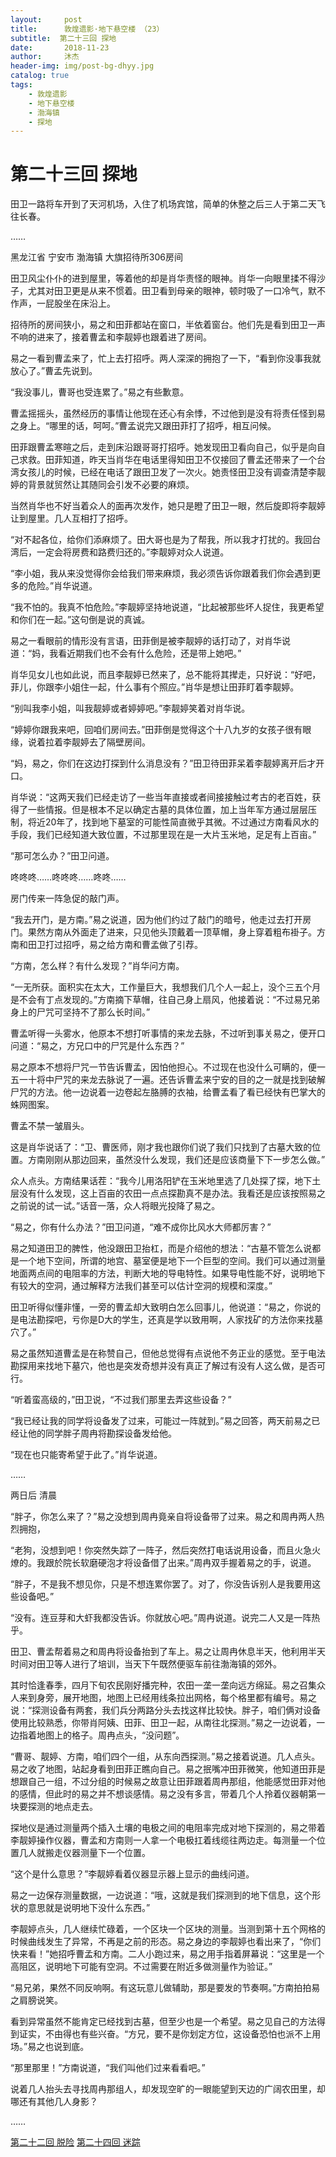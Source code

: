 ```yaml
---
layout:     post
title:      敦煌遗影·地下悬空楼 （23）
subtitle:  第二十三回 探地
date:       2018-11-23
author:     沐杰
header-img: img/post-bg-dhyy.jpg
catalog: true
tags:
    - 敦煌遗影
    - 地下悬空楼
    - 渤海镇
    - 探地
---
```

# 第二十三回 探地

田卫一路将车开到了天河机场，入住了机场宾馆，简单的休整之后三人于第二天飞往长春。

……

黑龙江省 宁安市 渤海镇 大旗招待所306房间

田卫风尘仆仆的进到屋里，等着他的却是肖华责怪的眼神。肖华一向眼里揉不得沙子，尤其对田卫更是从来不惯着。田卫看到母亲的眼神，顿时吸了一口冷气，默不作声，一屁股坐在床沿上。

招待所的房间狭小，易之和田菲都站在窗口，半依着窗台。他们先是看到田卫一声不响的进来了，接着曹孟和李靓婷也跟着进了房间。

易之一看到曹孟来了，忙上去打招呼。两人深深的拥抱了一下，“看到你没事我就放心了。”曹孟先说到。

“我没事儿，曹哥也受连累了。”易之有些歉意。

曹孟摇摇头，虽然经历的事情让他现在还心有余悸，不过他到是没有将责任怪到易之身上。“哪里的话，呵呵。”曹孟说完又跟田菲打了招呼，相互问候。

田菲跟曹孟寒暄之后，走到床沿跟哥哥打招呼。她发现田卫看向自己，似乎是向自己求救。田菲知道，昨天当肖华在电话里得知田卫不仅接回了曹孟还带来了一个台湾女孩儿的时候，已经在电话了跟田卫发了一次火。她责怪田卫没有调查清楚李靓婷的背景就贸然让其随同会引发不必要的麻烦。

当然肖华也不好当着众人的面再次发作，她只是瞪了田卫一眼，然后旋即将李靓婷让到屋里。几人互相打了招呼。

“对不起各位，给你们添麻烦了。田大哥也是为了帮我，所以我才打扰的。我回台湾后，一定会将房费和路费归还的。”李靓婷对众人说道。

“李小姐，我从来没觉得你会给我们带来麻烦，我必须告诉你跟着我们你会遇到更多的危险。”肖华说道。

“我不怕的。我真不怕危险。”李靓婷坚持地说道，“比起被那些坏人捉住，我更希望和你们在一起。”这句倒是说的真诚。

易之一看眼前的情形没有言语，田菲倒是被李靓婷的话打动了，对肖华说道：“妈，我看近期我们也不会有什么危险，还是带上她吧。”

肖华见女儿也如此说，而且李靓婷已然来了，总不能将其撵走，只好说：“好吧，菲儿，你跟李小姐住一起，什么事有个照应。”肖华是想让田菲盯着李靓婷。

“别叫我李小姐，叫我靓婷或者婷婷吧。”李靓婷笑着对肖华说。

“婷婷你跟我来吧，回咱们房间去。”田菲倒是觉得这个十八九岁的女孩子很有眼缘，说着拉着李靓婷去了隔壁房间。

“妈，易之，你们在这边打探到什么消息没有？”田卫待田菲呆着李靓婷离开后才开口。

肖华说：“这两天我们已经走访了一些当年直接或者间接接触过考古的老百姓，获得了一些情报。但是根本不足以确定古墓的具体位置，加上当年军方通过层层压制，将近20年了，找到地下墓室的可能性简直微乎其微。不过通过方南看风水的手段，我们已经知道大致位置，不过那里现在是一大片玉米地，足足有上百亩。”

“那可怎么办？”田卫问道。

咚咚咚……咚咚咚……咚咚……

房门传来一阵急促的敲门声。

“我去开门，是方南。”易之说道，因为他们约过了敲门的暗号，他走过去打开房门。果然方南从外面走了进来，只见他头顶戴着一顶草帽，身上穿着粗布褂子。方南和田卫打过招呼，易之给方南和曹孟做了引荐。

“方南，怎么样？有什么发现？”肖华问方南。

“一无所获。面积实在太大，工作量巨大，我想我们几个人一起上，没个三五个月是不会有丁点发现的。”方南摘下草帽，往自己身上扇风，他接着说：“不过易兄弟身上的尸咒可坚持不了那么长时间。”

曹孟听得一头雾水，他原本不想打听事情的来龙去脉，不过听到事关易之，便开口问道：“易之，方兄口中的尸咒是什么东西？”

易之原本不想将尸咒一节告诉曹孟，因怕他担心。不过现在也没什么可瞒的，便一五一十将中尸咒的来龙去脉说了一遍。还告诉曹孟来宁安的目的之一就是找到破解尸咒的方法。他一边说着一边卷起左胳膊的衣袖，给曹孟看了看已经快有巴掌大的蛛网图案。

曹孟不禁一皱眉头。

这是肖华说话了：“卫、曹医师，刚才我也跟你们说了我们只找到了古墓大致的位置。方南刚刚从那边回来，虽然没什么发现，我们还是应该商量下下一步怎么做。”

众人点头。方南结果话茬：“我今儿用洛阳铲在玉米地里选了几处探了探，地下土层没有什么发现，这上百亩的农田一点点探勘真不是办法。我看还是应该按照易之之前说的试一试。”话音一落，众人将眼光投降了易之。

“易之，你有什么办法？”田卫问道，“难不成你比风水大师都厉害？”

易之知道田卫的脾性，他没跟田卫抬杠，而是介绍他的想法：“古墓不管怎么说都是一个地下空间，所谓的地宫、墓室便是地下一个巨型的空间。我们可以通过测量地面两点间的电阻率的方法，判断大地的导电特性。如果导电性能不好，说明地下有较大的空洞，通过解释方法我们甚至可以估计空洞的规模和深度。”

田卫听得似懂非懂，一旁的曹孟却大致明白怎么回事儿，他说道：“易之，你说的是电法勘探吧，亏你是D大的学生，还真是学以致用啊，人家找矿的方法你来找墓穴了。”

易之虽然知道曹孟是在称赞自己，但他总觉得有点说他不务正业的感觉。至于电法勘探用来找地下墓穴，他也是突发奇想并没有真正了解过有没有人这么做，是否可行。

“听着蛮高级的，”田卫说，“不过我们那里去弄这些设备？”

“我已经让我的同学将设备发了过来，可能过一阵就到。”易之回答，两天前易之已经让他的同学胖子周冉将勘探设备发给他。

“现在也只能寄希望于此了。”肖华说道。

……

两日后 清晨

“胖子，你怎么来了？”易之没想到周冉竟亲自将设备带了过来。易之和周冉两人热烈拥抱，

“老狗，没想到吧！你突然失踪了一阵子，然后突然打电话说用设备，而且火急火燎的。我跟於院长软磨硬泡才将设备借了出来。”周冉双手握着易之的手，说道。

“胖子，不是我不想见你，只是不想连累你罢了。对了，你没告诉别人是我要用这些设备吧。”

“没有。连豆芽和大虾我都没告诉。你就放心吧。”周冉说道。说完二人又是一阵热乎。

田卫、曹孟帮着易之和周冉将设备抬到了车上。易之让周冉休息半天，他利用半天时间对田卫等人进行了培训，当天下午既然便驱车前往渤海镇的郊外。

其时恰逢春季，四月下旬农民刚好播完种，农田一垄一垄向远方绵延。易之召集众人来到身旁，展开地图，地图上已经用线条拉出网格，每个格里都有编号。易之说：“探测设备有两套，我们兵分两路分头去找这样比较快。胖子，咱们俩对设备使用比较熟悉，你带肖阿姨、田菲、田卫一起，从南往北探测。”易之一边说着，一边指着地图上的格子。周冉点头，“没问题”。

“曹哥、靓婷、方南，咱们四个一组，从东向西探测。”易之接着说道。几人点头。易之收了地图，站起身看到田菲正瞧向自己。易之抿嘴冲田菲微笑，他知道田菲是想跟自己一组，不过分组的时候易之故意让田菲跟着周冉那组，他能感觉田菲对他的感情，但此时的易之并不想谈感情。易之没有多言，带着几个人拎着仪器朝第一块要探测的地点走去。

探地仪是通过测量两个插入土壤的电极之间的电阻率完成对地下探测的，易之带着李靓婷操作仪器，曹孟和方南则一人拿一个电极扛着线缆往两边走。每测量一个位置几人就搬走仪器测量下一个位置。

“这个是什么意思？”李靓婷看着仪器显示器上显示的曲线问道。

易之一边保存测量数据，一边说道：“哦，这就是我们探测到的地下信息，这个形状的意思就是说明地下没什么东西。”

李靓婷点头，几人继续忙碌着，一个区块一个区块的测量。当测到第十五个网格的时候曲线发生了异常，不再是之前的形态。易之身边的李靓婷也看出来了，“你们快来看！”她招呼曹孟和方南。二人小跑过来，易之用手指着屏幕说：“这里是一个高阻区，说明地下可能有空洞。不过需要在附近多做测量作为验证。”

“易兄弟，果然不同反响啊。有这玩意儿做辅助，那是要发的节奏啊。”方南拍拍易之肩膀说笑。

看到异常虽然不能肯定已经找到古墓，但至少也是一个希望。易之见自己的方法得到证实，不由得也有些兴奋。“方兄，要不是你划定方位，这设备恐怕也派不上用场。”易之也说到底。

“那里那里！”方南说道，“我们叫他们过来看看吧。”

说着几人抬头去寻找周冉那组人，却发现空旷的一眼能望到天边的广阔农田里，却哪还有其他几人身影？

……

[第二十二回 脱险](http://www.jianshu.com/p/230c6c19104f)
[第二十四回 迷踪](http://www.jianshu.com/p/6ee49115023f)
